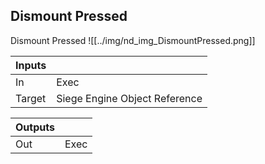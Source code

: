 ## Dismount Pressed
Dismount Pressed
![[../img/nd_img_DismountPressed.png]]

|Inputs||
|--|--|
| In | Exec |
| Target | Siege Engine Object Reference |

|Outputs||
|--|--|
| Out | Exec |
